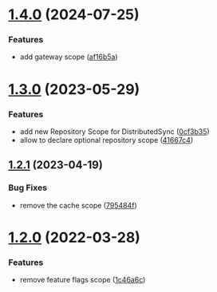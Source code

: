 # [1.4.0](https://github.com/gravitee-io/gravitee-platform-repository-api/compare/1.3.0...1.4.0) (2024-07-25)


### Features

* add gateway scope ([af16b5a](https://github.com/gravitee-io/gravitee-platform-repository-api/commit/af16b5af43a145965bb9069f0d0a6e5f103b2412))

# [1.3.0](https://github.com/gravitee-io/gravitee-platform-repository-api/compare/1.2.1...1.3.0) (2023-05-29)


### Features

* add new Repository Scope for DistributedSync ([0cf3b35](https://github.com/gravitee-io/gravitee-platform-repository-api/commit/0cf3b35999038d359f60eac2edc67c3422a59b5c))
* allow to declare optional repository scope ([41667c4](https://github.com/gravitee-io/gravitee-platform-repository-api/commit/41667c4d881b29210a0b5bf5e56a4fe56f1bc5dc))

## [1.2.1](https://github.com/gravitee-io/gravitee-platform-repository-api/compare/1.2.0...1.2.1) (2023-04-19)


### Bug Fixes

* remove the cache scope ([795484f](https://github.com/gravitee-io/gravitee-platform-repository-api/commit/795484f41269f4f11bf9dec1d5e603b93e3ae92c))

# [1.2.0](https://github.com/gravitee-io/gravitee-platform-repository-api/compare/[secure]...1.2.0) (2022-03-28)


### Features

* remove feature flags scope ([1c46a6c](https://github.com/gravitee-io/gravitee-platform-repository-api/commit/1c46a6ce515b8c0ba267630cefb7447f5db38826))
